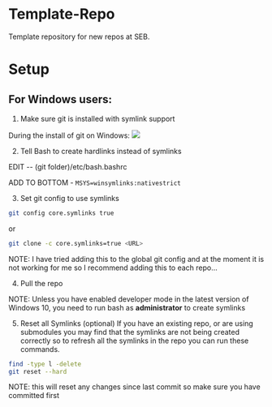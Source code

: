 # Template-Repo
Template repository for new repos at SEB.

# Setup

## For Windows users:

1. Make sure git is installed with symlink support

During the install of git on Windows:
<img src="https://i.stack.imgur.com/Am9L1.png" />

2. Tell Bash to create hardlinks instead of symlinks

EDIT -- (git folder)/etc/bash.bashrc

ADD TO BOTTOM - `MSYS=winsymlinks:nativestrict`

3. Set git config to use symlinks
```bash
git config core.symlinks true
```
or

```bash
git clone -c core.symlinks=true <URL>
```
NOTE: I have tried adding this to the global git config and at the moment it is not working for me so I recommend adding this to each repo...

4. Pull the repo

NOTE: Unless you have enabled developer mode in the latest version of Windows 10, you need to run bash as **administrator** to create symlinks

5. Reset all Symlinks (optional) If you have an existing repo, or are using submodules you may find that the symlinks are not being created correctly so to refresh all the symlinks in the repo you can run these commands.

```bash
find -type l -delete
git reset --hard
```
NOTE: this will reset any changes since last commit so make sure you have committed first
